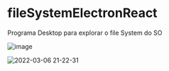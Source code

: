 # fileSystemElectronReact
Programa Desktop para explorar o file System do SO


![image](https://user-images.githubusercontent.com/72472078/156949824-f7842689-4127-46f4-9e36-2c9fd0ccbdd8.png)


![2022-03-06 21-22-31](https://user-images.githubusercontent.com/72472078/156949733-743317c4-ea5b-46cb-b28a-5396418c5436.gif)
